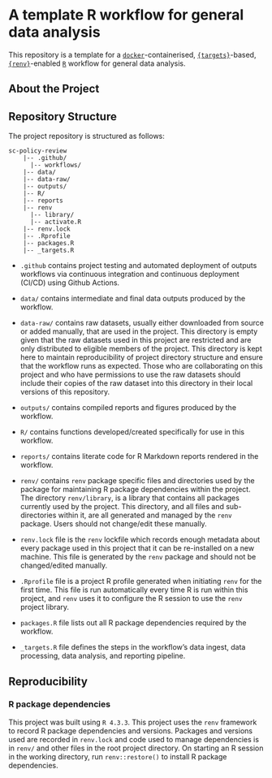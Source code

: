 
<!-- README.md is generated from README.Rmd. Please edit that file -->

# A template R workflow for general data analysis

<!-- badges: start -->
<!-- badges: end -->

This repository is a template for a
[`docker`](https://www.docker.com/get-started)-containerised,
[`{targets}`](https://docs.ropensci.org/targets/)-based,
[`{renv}`](https://rstudio.github.io/renv/articles/renv.html)-enabled
[`R`](https://cran.r-project.org/) workflow for general data analysis.

## About the Project

## Repository Structure

The project repository is structured as follows:

    sc-policy-review
        |-- .github/
          |-- workflows/
        |-- data/
        |-- data-raw/
        |-- outputs/
        |-- R/
        |-- reports
        |-- renv
          |-- library/
          |-- activate.R
        |-- renv.lock
        |-- .Rprofile
        |-- packages.R
        |-- _targets.R

- `.github` contains project testing and automated deployment of outputs
  workflows via continuous integration and continuous deployment (CI/CD)
  using Github Actions.

- `data/` contains intermediate and final data outputs produced by the
  workflow.

- `data-raw/` contains raw datasets, usually either downloaded from
  source or added manually, that are used in the project. This directory
  is empty given that the raw datasets used in this project are
  restricted and are only distributed to eligible members of the
  project. This directory is kept here to maintain reproducibility of
  project directory structure and ensure that the workflow runs as
  expected. Those who are collaborating on this project and who have
  permissions to use the raw datasets should include their copies of the
  raw dataset into this directory in their local versions of this
  repository.

- `outputs/` contains compiled reports and figures produced by the
  workflow.

- `R/` contains functions developed/created specifically for use in this
  workflow.

- `reports/` contains literate code for R Markdown reports rendered in
  the workflow.

- `renv/` contains `renv` package specific files and directories used by
  the package for maintaining R package dependencies within the project.
  The directory `renv/library`, is a library that contains all packages
  currently used by the project. This directory, and all files and
  sub-directories within it, are all generated and managed by the `renv`
  package. Users should not change/edit these manually.

- `renv.lock` file is the `renv` lockfile which records enough metadata
  about every package used in this project that it can be re-installed
  on a new machine. This file is generated by the `renv` package and
  should not be changed/edited manually.

- `.Rprofile` file is a project R profile generated when initiating
  `renv` for the first time. This file is run automatically every time R
  is run within this project, and `renv` uses it to configure the R
  session to use the `renv` project library.

- `packages.R` file lists out all R package dependencies required by the
  workflow.

- `_targets.R` file defines the steps in the workflow’s data ingest,
  data processing, data analysis, and reporting pipeline.

## Reproducibility

### R package dependencies

This project was built using `R 4.3.3`. This project uses the `renv`
framework to record R package dependencies and versions. Packages and
versions used are recorded in `renv.lock` and code used to manage
dependencies is in `renv/` and other files in the root project
directory. On starting an R session in the working directory, run
`renv::restore()` to install R package dependencies.
